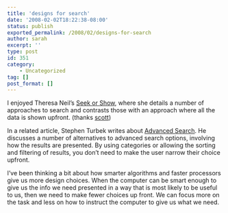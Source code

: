 ```yaml
---
title: 'designs for search'
date: '2008-02-02T18:22:38-08:00'
status: publish
exported_permalink: /2008/02/designs-for-search
author: sarah
excerpt: ''
type: post
id: 351
category:
    - Uncategorized
tag: []
post_format: []
---
```

I enjoyed Theresa Neil’s [Seek or Show](http://theresaneil.wordpress.com/2008/01/29/seek-or-show-two-design-paradigms-for-lots-of-data/), where she details a number of approaches to search and contrasts those with an approach where all the data is shown upfront. (thanks [scott](http://www.antisleep.com))

In a related article, Stephen Turbek writes about [Advanced Search](http://www.boxesandarrows.com/view/advancing-advanced). He discusses a number of alternatives to advanced search options, involving how the results are presented. By using categories or allowing the sorting and filtering of results, you don’t need to make the user narrow their choice upfront.

I’ve been thinking a bit about how smarter algorithms and faster processors give us more design choices. When the computer can be smart enough to give us the info we need presented in a way that is most likely to be useful to us, then we need to make fewer choices up front. We can focus more on the task and less on how to instruct the computer to give us what we need.